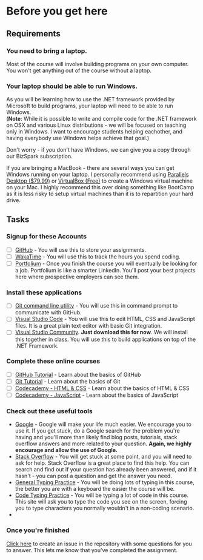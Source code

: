# Before you get here

## Requirements

### You need to bring a laptop.
Most of the course will involve building programs on your own computer. You won't get anything out of the course without a laptop.

### Your laptop should be able to run Windows.
As you will be learning how to use the .NET framework provided by Microsoft to build programs, your laptop will need to be able to run Windows.  
(**Note**: While it is possible to write and compile code for the .NET framework on OSX and various Linux distributions - we will be focused on teaching only in Windows. I want to encourage students helping eachother, and having everybody use Windows helps achieve that goal.) 

Don't worry - if you don't have Windows, we can give you a copy through our BizSpark subscription.

If you are bringing a MacBook - there are several ways you can get Windows running on your laptop. I personally recommend using [Parallels Desktop ($79.99)](http://www.parallels.com/products/desktop/) or [VirtualBox (Free)](https://www.virtualbox.org/wiki/Downloads) to create a Windows virtual machine on your Mac.
 I highly recommend this over doing something like BootCamp as it is less risky to setup virtual machines than it is to repartition your hard drive.
## Tasks

### Signup for these Accounts
* [ ] [GitHub](https://www.github.com) - You will use this to store your assignments.
* [ ] [WakaTime](https://wakatime.com/signup) - You will use this to track the hours you spend coding.
* [ ] [Portfolium](https://www.portfolium.com) - Once you finish the course you will eventually be looking for a job. Portfolium is like a smarter LinkedIn. You'll post your best projects here where prospective employers can see them.

### Install these applications
* [ ] [Git command line utility](https://www.git-scm.com) - You will use this in command prompt to communicate with GitHub.
* [ ] [Visual Studio Code](https://code.visualstudio.com/) - You will use this to edit HTML, CSS and JavaScript files. It is a great plain text editor with basic Git integration.
* [ ] [Visual Studio Community](https://www.visualstudio.com/products/visual-studio-community-vs). **Just download this for now**. We will install this together in class. You will use this to build applications on top of the .NET Framework.

### Complete these online courses
* [ ] [GitHub Tutorial](https://guides.github.com/activities/hello-world/) - Learn about the basics of GitHub
* [ ] [Git Tutorial](https://try.github.io/levels/1/challenges/1) - Learn about the basics of Git
* [ ] [Codecademy - HTML & CSS](https://www.codecademy.com/tracks/web) - Learn about the basics of HTML & CSS
* [ ] [Codecademy - JavaScript](https://www.codecademy.com/tracks/javascript) - Learn about the basics of JavaScript

### Check out these useful tools
* [Google](http://www.google.com) - Google will make your life much easier. We encourage you to use it. If you get stuck, do a Google search for the problem you're having and you'll more than likely find blog posts, tutorials, stack overflow answers and more related to your question. **Again, we highly encourage and allow the use of Google.**
* [Stack Overflow](http://www.stackoverflow.com) - You will get stuck at some point, and you will need to ask for help. Stack Overflow is a great place to find this help. You can search and find out if your question has already been answered, and if it hasn't - you can post a question and get the answer you need.
* [General Typing Practice](http://www.keybr.com/#!game) - You will be doing lots of typing in this course, the better you are with a keyboard the easier the course will be.
* [Code Typing Practice](https://typing.io/lesson/javascript/jquery/traversing.js/1) - You will be typing a lot of code in this course. This site will ask you to type the code you see on the screen, forcing you to type characters you normally wouldn't in a non-coding scenario.
* 

### Once you're finished
[Click here](https://github.com/OriginCodeAcademy/Full-Sep-2015/issues/new?title=%5BCompleted%5D%200-Prerequisites&body=1.%20Did%20you%20sign%20up%20for%20GitHub%2C%20WakaTime%20and%20Portfolium%3F%0D%0A%0D%0A2.%20Did%20you%20install%20Git%20and%20Visual%20Studio%20Code%3F%0D%0A%0D%0A3.%20Did%20you%20download%20Visual%20Studio%20Community%202015%3F%0D%0A%0D%0A4.%20What%20did%20you%20think%20of%20the%20GitHub%20tutorial%3F%0D%0A%0D%0A5.%20What%20did%20you%20think%20of%20the%20Git%20tutorial%3F%0D%0A%0D%0A6.%20How%20did%20you%20find%20the%20Codecademy%20-%20HTML%20%26%20CSS%20course%3F%0D%0A%0D%0A7.%20How%20did%20you%20find%20the%20Codecademy%20-%20JavaScript%20course%3F%0D%0A%0D%0A8.%20Did%20you%20checkout%20any%20of%20the%20useful%20tools%3F%0D%0A%0D%0A9.%20Do%20you%20feel%20ready%20to%20learn%3F) to create an issue in the repository with some questions for you to answer. This lets me know that you've completed the assignment.
